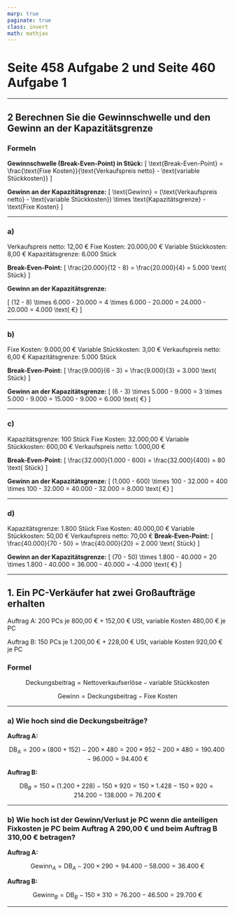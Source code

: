 ```yaml
---
marp: true
paginate: true
class: invert
math: mathjax
---
```


# Seite 458  Aufgabe 2 und Seite 460 Aufgabe 1

---

## 2 Berechnen Sie die Gewinnschwelle und den Gewinn an der Kapazitätsgrenze

### Formeln

__Gewinnschwelle (Break-Even-Point) in Stück:__ \[ \text{Break-Even-Point} = \frac{\text{Fixe Kosten}}{\text{Verkaufspreis netto} - \text{variable Stückkosten}} \]

__Gewinn an der Kapazitätsgrenze:__
\[ \text{Gewinn} = (\text{Verkaufspreis netto} - \text{variable Stückkosten}) \times \text{Kapazitätsgrenze} - \text{Fixe Kosten} \]

---

### a)

Verkaufspreis netto: 12,00 €
Fixe Kosten: 20.000,00 €
Variable Stückkosten: 8,00 €
Kapazitätsgrenze: 6.000 Stück

__Break-Even-Point:__ \[ \frac{20.000}{12 - 8} = \frac{20.000}{4} = 5.000 \text{ Stück} \]

__Gewinn an der Kapazitätsgrenze:__

\[ (12 - 8) \times 6.000 - 20.000 = 4 \times 6.000 - 20.000 = 24.000 - 20.000 = 4.000 \text{ €} \]

---

### b)

Fixe Kosten: 9.000,00 €
Variable Stückkosten: 3,00 €
Verkaufspreis netto: 6,00 €
Kapazitätsgrenze: 5.000 Stück

__Break-Even-Point:__
\[ \frac{9.000}{6 - 3} = \frac{9.000}{3} = 3.000 \text{ Stück} \]

__Gewinn an der Kapazitätsgrenze:__
\[ (6 - 3) \times 5.000 - 9.000 = 3 \times 5.000 - 9.000 = 15.000 - 9.000 = 6.000 \text{ €} \]

---

### c)

Kapazitätsgrenze: 100 Stück
Fixe Kosten: 32.000,00 €
Variable Stückkosten: 600,00 €
Verkaufspreis netto: 1.000,00 €

__Break-Even-Point:__
\[ \frac{32.000}{1.000 - 600} = \frac{32.000}{400} = 80 \text{ Stück} \]

__Gewinn an der Kapazitätsgrenze:__ \[ (1.000 - 600) \times 100 - 32.000 = 400 \times 100 - 32.000 = 40.000 - 32.000 = 8.000 \text{ €} \]

---

### d)

Kapazitätsgrenze: 1.800 Stück
Fixe Kosten: 40.000,00 €
Variable Stückkosten: 50,00 €
Verkaufspreis netto: 70,00 €
__Break-Even-Point:__ \[ \frac{40.000}{70 - 50} = \frac{40.000}{20} = 2.000 \text{ Stück} \]

__Gewinn an der Kapazitätsgrenze:__
\[ (70 - 50) \times 1.800 - 40.000 = 20 \times 1.800 - 40.000 = 36.000 - 40.000 = -4.000 \text{ €} \]

---

## 1. Ein PC-Verkäufer hat zwei Großaufträge erhalten

Auftrag A: 200 PCs je 800,00 € + 152,00 € USt, variable Kosten 480,00 € je PC

Auftrag B: 150 PCs je 1.200,00 € + 228,00 € USt, variable Kosten 920,00 € je PC

### Formel

$$\text{Deckungsbeitrag} = \text{Nettoverkaufserlöse} - \text{variable Stückkosten}$$

$$\text{Gewinn} = \text{Deckungsbeitrag} - \text{Fixe Kosten}$$

---

### a) Wie hoch sind die Deckungsbeiträge?

__Auftrag A:__

$$\text{DB}_A = 200 \times (800 + 152) - 200 \times 480 = 200 \times 952 - 200 \times 480 = 190.400 - 96.000 = 94.400 \text{ €}$$

__Auftrag B:__

$$\text{DB}_B = 150 \times (1.200 + 228) - 150 \times 920 = 150 \times 1.428 - 150 \times 920 = 214.200 - 138.000 = 76.200 \text{ €}$$

---

### b) Wie hoch ist der Gewinn/Verlust je PC wenn die anteiligen Fixkosten je PC beim Auftrag A 290,00 € und beim Auftrag B 310,00 € betragen?

__Auftrag A:__

$$\text{Gewinn}_A = \text{DB}_A - 200 \times 290 = 94.400 - 58.000 = 36.400 \text{ €}$$

__Auftrag B:__

$$\text{Gewinn}_B = \text{DB}_B - 150 \times 310 = 76.200 - 46.500 = 29.700 \text{ €}$$

---
